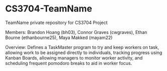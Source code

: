 # CS3704-TeamName
TeamName private repository for CS3704 Project

Members:
Brandon Hoang (bh03),
Connor Graves (cwgraves),
Ethan Bourne (ethanbourne25),
Maya Makked (mayam22)

Overview:
Defines a TaskMaster program to try and keep workers on task, allowing work to be assigned directly to individuals, tracking progress using Kanban Boards, allowing managers to monitor worker activity, and scheduling frequent pomodoro breaks to aid in worker focus.
